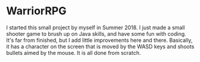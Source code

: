 # WarriorRPG

I started this small project by myself in Summer 2018. I just made a small shooter game to brush up on Java skills, and have some fun with coding. It's far from finished, but I add little improvements here and there. Basically, it has a character on the screen that is moved by the WASD keys and shoots bullets aimed by the mouse. It is all done from scratch.
